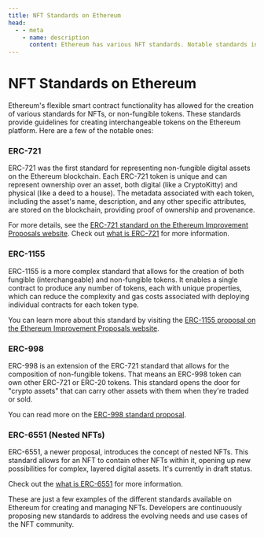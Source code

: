 ```yaml
---
title: NFT Standards on Ethereum
head:
  - - meta
    - name: description
      content: Ethereum has various NFT standards. Notable standards include ERC-721, ERC-1155, ERC-998, and ERC-6551.
---
```



# NFT Standards on Ethereum

Ethereum's flexible smart contract functionality has allowed for the creation of various standards for NFTs, or non-fungible tokens. These standards provide guidelines for creating interchangeable tokens on the Ethereum platform. Here are a few of the notable ones:

### ERC-721

ERC-721 was the first standard for representing non-fungible digital assets on the Ethereum blockchain. Each ERC-721 token is unique and can represent ownership over an asset, both digital (like a CryptoKitty) and physical (like a deed to a house). The metadata associated with each token, including the asset's name, description, and any other specific attributes, are stored on the blockchain, providing proof of ownership and provenance.

For more details, see the [ERC-721 standard on the Ethereum Improvement Proposals website](https://eips.ethereum.org/EIPS/eip-721).
Check out [what is ERC-721](/core-concepts/ethereum/what-is-erc-721) for more information.

### ERC-1155

ERC-1155 is a more complex standard that allows for the creation of both fungible (interchangeable) and non-fungible tokens. It enables a single contract to produce any number of tokens, each with unique properties, which can reduce the complexity and gas costs associated with deploying individual contracts for each token type.

You can learn more about this standard by visiting the [ERC-1155 proposal on the Ethereum Improvement Proposals website](https://eips.ethereum.org/EIPS/eip-1155).

### ERC-998

ERC-998 is an extension of the ERC-721 standard that allows for the composition of non-fungible tokens. That means an ERC-998 token can own other ERC-721 or ERC-20 tokens. This standard opens the door for "crypto assets" that can carry other assets with them when they're traded or sold.

You can read more on the [ERC-998 standard proposal](https://eips.ethereum.org/EIPS/eip-998).

### ERC-6551 (Nested NFTs)

ERC-6551, a newer proposal, introduces the concept of nested NFTs. This standard allows for an NFT to contain other NFTs within it, opening up new possibilities for complex, layered digital assets. It's currently in draft status.

Check out the [what is ERC-6551](/core-concepts/ethereum/what-is-erc-6551) for more information.

These are just a few examples of the different standards available on Ethereum for creating and managing NFTs. Developers are continuously proposing new standards to address the evolving needs and use cases of the NFT community.